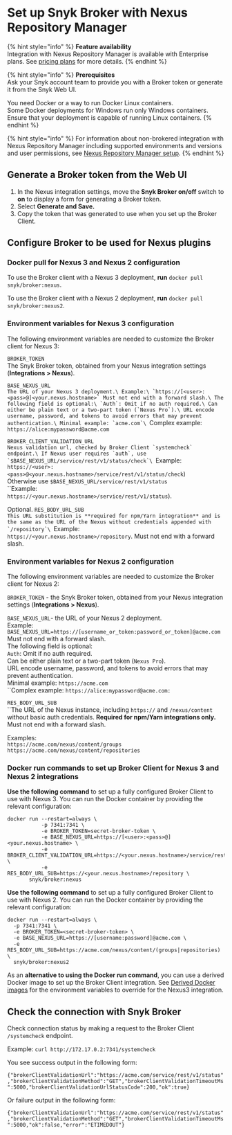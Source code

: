 # Set up Snyk Broker with Nexus Repository Manager

{% hint style="info" %}
**Feature availability**\
Integration with Nexus Repository Manager is available with Enterprise plans. See [pricing plans](https://snyk.io/plans/) for more details.
{% endhint %}

{% hint style="info" %}
**Prerequisites**\
Ask your Snyk account team to provide you with a Broker token or generate it from the Snyk Web UI.

You need Docker or a way to run Docker Linux containers.\
Some Docker deployments for Windows run only Windows containers. Ensure that your deployment is capable of running Linux containers.
{% endhint %}

{% hint style="info" %}
For information about non-brokered integration with Nexus Repository Manager including supported environments and versions and user permissions, see [Nexus Repository Manager setup](../../../integrations/private-registry-integrations/nexus-repo-manager-setup.md).
{% endhint %}

## Generate a Broker token from the Web UI

1. In the Nexus integration settings, move the **Snyk Broker on/off** switch to **on** to display a form for generating a Broker token.
2. Select **Generate and Save.**
3. Copy the token that was generated to use when you set up the Broker Client.

## Configure Broker to be used for Nexus plugins

### Docker pull for Nexus 3 and Nexus 2 configuration

To use the Broker client with a Nexus 3 deployment, **run** `docker pull snyk/broker:nexus`.

To use the Broker client with a Nexus 2 deployment, **run** `docker pull snyk/broker:nexus2`.

### Environment variables for Nexus 3 configuration

The following environment variables are needed to customize the Broker client for Nexus 3:

`BROKER_TOKEN`\
The Snyk Broker token, obtained from your Nexus integration settings (**Integrations > Nexus**).

`BASE_NEXUS_URL`\
``The URL of your Nexus 3 deployment.\
Example:\
`https://[<user>:<pass>@]<your.nexus.hostname>` Must not end with a forward slash.\
The following field is optional:\
`Auth`: Omit if no auth required.\
Can either be plain text or a two-part token (`Nexus Pro`).\
URL encode username, password, and tokens to avoid errors that may prevent authentication.\
Minimal example: `acme.com`\
``Complex example: `https://alice:mypassword@acme.com`

`BROKER_CLIENT_VALIDATION_URL`\
``Nexus validation url, checked by Broker Client `systemcheck` endpoint.\
If Nexus user requires `auth`, use `$BASE_NEXUS_URL/service/rest/v1/status/check`\
``Example:\
`https://<user>:<pass>@<your.nexus.hostname>/service/rest/v1/status/check`)\
Otherwise use `$BASE_NEXUS_URL/service/rest/v1/status`\
``Example:\
`https://<your.nexus.hostname>/service/rest/v1/status`).

Optional. `RES_BODY_URL_SUB`\
``This URL substitution is **required for npm/Yarn integration** and is the same as the URL of the Nexus without credentials appended with `/repository`\
``Example:\
`https://<your.nexus.hostname>/repository`. Must not end with a forward slash.

### Environment variables for Nexus 2 configuration

The following environment variables are needed to customize the Broker client for Nexus 2:

`BROKER_TOKEN` - the Snyk Broker token, obtained from your Nexus integration settings (**Integrations > Nexus**).

`BASE_NEXUS_URL`- the URL of your Nexus 2 deployment.\
Example:\
`BASE_NEXUS_URL=https://[username_or_token:password_or_token]@acme.com`\
Must not end with a forward slash.\
The following field is optional:\
`Auth`: Omit if no auth required.\
Can be either plain text or a two-part token (`Nexus Pro`).\
URL encode username, password, and tokens to avoid errors that may prevent authentication.\
Minimal example: `https://acme.com`\
``Complex example: `https://alice:mypassword@acme.com:`

`RES_BODY_URL_SUB`\
``The URL of the Nexus instance, including `https://` and `/nexus/content` without basic auth credentials. **Required for npm/Yarn integrations only.** Must not end with a forward slash.

Examples:\
`https://acme.com/nexus/content/groups`\
`https://acme.com/nexus/content/repositories`

### Docker run commands to set up Broker Client for Nexus 3 and Nexus 2 integrations

**Use the following command** to set up a fully configured Broker Client to use with Nexus 3. You can run the Docker container by providing the relevant configuration:

```console
docker run --restart=always \
           -p 7341:7341 \
           -e BROKER_TOKEN=secret-broker-token \
           -e BASE_NEXUS_URL=https://[<user>:<pass>@]<your.nexus.hostname> \
           -e BROKER_CLIENT_VALIDATION_URL=https://<your.nexus.hostname>/service/rest/v1/status[/check] \
           -e RES_BODY_URL_SUB=https://<your.nexus.hostname>/repository \
       snyk/broker:nexus
```

**Use the following command** to set up a fully configured Broker Client to use with Nexus 2. You can run the Docker container by providing the relevant configuration:

```
docker run --restart=always \
  -p 7341:7341 \
  -e BROKER_TOKEN=<secret-broker-token> \
  -e BASE_NEXUS_URL=https://[username:password]@acme.com \
  -e RES_BODY_URL_SUB=https://acme.com/nexus/content/(groups|repositories) \ 
  snyk/broker:nexus2
```

As an **alternative to using the Docker run command**, you can use a derived Docker image to set up the Broker Client integration. See [Derived Docker images](derived-docker-images-for-broker-client-integrations-and-container-registry-agent.md) for the environment variables to override for the Nexus3 integration.

## Check the connection with Snyk Broker

Check connection status by making a request to the Broker Client `/systemcheck` endpoint.

Example: `curl http://172.17.0.2:7341/systemcheck`

You see success output in the following form:

`{"brokerClientValidationUrl":"https://acme.com/service/rest/v1/status","brokerClientValidationMethod":"GET","brokerClientValidationTimeoutMs":5000,"brokerClientValidationUrlStatusCode":200,"ok":true}`

Or failure output in the following form:

`{"brokerClientValidationUrl":"https://acme.com/service/rest/v1/status","brokerClientValidationMethod":"GET","brokerClientValidationTimeoutMs":5000,"ok":false,"error":"ETIMEDOUT"}`
